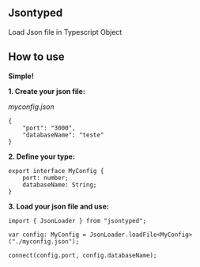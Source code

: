 Jsontyped
--------
Load Json file in Typescript Object

How to use
---------
**Simple!**

**1. Create your json file:**

*myconfig.json*

    {
        "port": "3000",
        "databaseName": "teste"
    }


**2. Define your type:**
   

    export interface MyConfig {
        port: number;
        databaseName: String;
    }

**3. Load your json file and use:**

    import { JsonLoader } from "jsontyped";

    var config: MyConfig = JsonLoader.loadFile<MyConfig>("./myconfig.json");
    
	connect(config.port, config.databaseName);


